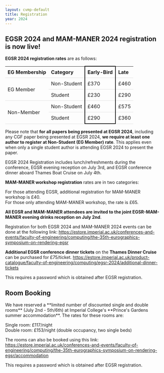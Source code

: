 ```yaml
---
layout: cvmp-default
title: Registration
year: 2024
---
```


<h2>EGSR 2024 and MAM-MANER 2024 registration is now live!</h2>


**EGSR 2024 registration rates** are as follows:
<style>
table {
  border-collapse: collapse;
  width: 100%;
}

th, td {
  padding: 8px;
  text-align: left;
  border-bottom: 1px solid #DDD;
}

tr:hover {background-color: #D6EEEE;}
</style>

<table>
    <colgroup>
        <col span="2">
        <col style="border: 2px solid black">
        <col span="9">
      </colgroup>
    <thead>
        <tr>
            <th>EG Membership</th>
            <th>Category</th>
            <th>Early-Bird</th>
            <th>Late</th>
        </tr>
    </thead>
    <tbody>
        <tr>
            <td rowspan=2>EG Member</td>
            <td>Non-Student</td>
            <td>£370</td>
            <td>£460</td>
        </tr>
        <tr>
            <td>Student</td>
            <td>£230</td>
            <td>£290</td>
        </tr>
        <tr>
            <td rowspan=2>Non-Member</td>
            <td>Non-Student</td>
            <td>£460</td>
            <td>£575</td>
        </tr>
        <tr>
            <td>Student</td>
            <td>£290</td>
            <td>£360</td>
        </tr>
    </tbody>
</table>


Please note that **for all papers being presented at EGSR 2024**, including any CGF paper being presented at EGSR 2024, **we require at least one author to register at Non-Student (EG Member) rate**. This applies even when only a single student author is attending EGSR 2024 to present the paper.


EGSR 2024 Registration includes lunch/refreshments during the conference, EGSR evening reception on July 3rd, and EGSR conference dinner aboard Thames Boat Cruise on July 4th.


**MAM-MANER workshop registration** rates are in two categories:

For those attending EGSR, additional registration for MAM-MANER workshop is £40.<br>
For those only attending MAM-MANER workshop, the rate is £65.

**All EGSR and MAM-MANER attendees are invited to the joint EGSR-MAM-MANER evening drinks reception on July 2nd**. 


Registration for both EGSR 2024 and MAM-MANER 2024 events can be done at the following link:
https://estore.imperial.ac.uk/conferences-and-events/faculty-of-engineering/computing/the-35th-eurographics-symposium-on-rendering-egsr


**Additional EGSR conference dinner tickets** on the **Thames Dinner Cruise** can be purchased for £75/ticket.
https://estore.imperial.ac.uk/product-catalogue/faculty-of-engineering/computing/egsr-2024/additional-dinner-tickets

This requires a password which is obtained after EGSR registration.



<h2>Room Booking</h2>
We have reserved a **limited number of discounted single and double rooms** (July 2nd - 5th/6th) at Imperial College's **Prince's Gardens summer accommodation**. The rates for these rooms are:

Single room: £117/night<br>
Double room: £153/night (double occupancy, two single beds)
 
The rooms can also be booked using this link:
https://estore.imperial.ac.uk/conferences-and-events/faculty-of-engineering/computing/the-35th-eurographics-symposium-on-rendering-egsr/accommodation 

This requires a password which is obtained after EGSR registration. 

